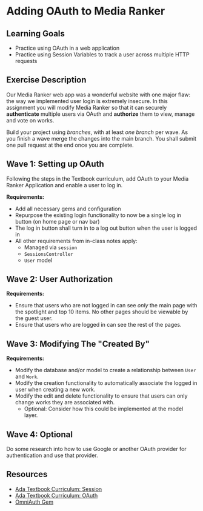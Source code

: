 # Adding OAuth to Media Ranker

## Learning Goals
- Practice using OAuth in a web application
- Practice using Session Variables to track a user across multiple HTTP requests

## Exercise Description
Our Media Ranker web app was a wonderful website with one major flaw: the way we implemented user login is extremely insecure.  In this assignment you will modify Media Ranker so that it can securely **authenticate** multiple users via OAuth and **authorize** them to view, manage and vote on works.

Build your project using _branches_, with at least _one branch_ per wave.  As you finish a wave merge the changes into the main branch. You shall submit one pull request at the end once you are complete.

## Wave 1: Setting up OAuth

Following the steps in the Textbook curriculum, add OAuth to your Media Ranker Application and enable a user to log in.

**Requirements:**
- Add all necessary gems and configuration
- Repurpose the existing login functionality to now be a single log in button (on home page or nav bar)
- The log in button shall turn in to a log out button when the user is logged in
- All other requirements from in-class notes apply:
  - Managed via `session`
  - `SessionsController`
  - `User` model


## Wave 2: User Authorization

**Requirements:**
-  Ensure that users who are not logged in can see *only* the main page with the spotlight and top 10 items. No other pages should be viewable by the guest user.
-  Ensure that users who are logged in can see the rest of the pages.


## Wave 3: Modifying The "Created By"

**Requirements:**
- Modify the database and/or model to create a relationship between `User` and `Work`.
- Modify the creation functionality to automatically associate the logged in user when creating a new work.
- Modify the edit and delete functionality to ensure that users can only change works they are associated with.
  - Optional: Consider how this could be implemented at the model layer.

## Wave 4: Optional
Do some research into how to use Google or another OAuth provider for authentication and use that provider.   

## Resources
-  [Ada Textbook Curriculum: Session](https://github.com/Ada-Developers-Academy/textbook-curriculum/blob/master/09-intermediate-rails/session.md)
- [Ada Textbook Curriculum: OAuth](https://github.com/Ada-Developers-Academy/textbook-curriculum/blob/master/09-intermediate-rails/oauth.md)
-  [OmniAuth Gem](https://github.com/omniauth/omniauth)
